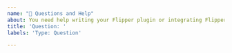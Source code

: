 ```yaml
---
name: "🤔 Questions and Help"
about: You need help writing your Flipper plugin or integrating Flipper with your app.
title: 'Question: '
labels: 'Type: Question'

---
```

